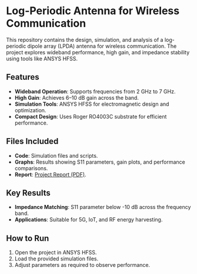 # Log-Periodic Antenna for Wireless Communication

This repository contains the design, simulation, and analysis of a log-periodic dipole array (LPDA) antenna for wireless communication. The project explores wideband performance, high gain, and impedance stability using tools like ANSYS HFSS.

## Features
- **Wideband Operation**: Supports frequencies from 2 GHz to 7 GHz.
- **High Gain**: Achieves 6–10 dB gain across the band.
- **Simulation Tools**: ANSYS HFSS for electromagnetic design and optimization.
- **Compact Design**: Uses Roger RO4003C substrate for efficient performance.

## Files Included
- **Code**: Simulation files and scripts.
- **Graphs**: Results showing S11 parameters, gain plots, and performance comparisons.
- **Report**: [Project Report (PDF)](./Project-Report.pdf).

## Key Results
- **Impedance Matching**: S11 parameter below -10 dB across the frequency band.
- **Applications**: Suitable for 5G, IoT, and RF energy harvesting.

## How to Run
1. Open the project in ANSYS HFSS.
2. Load the provided simulation files.
3. Adjust parameters as required to observe performance.

